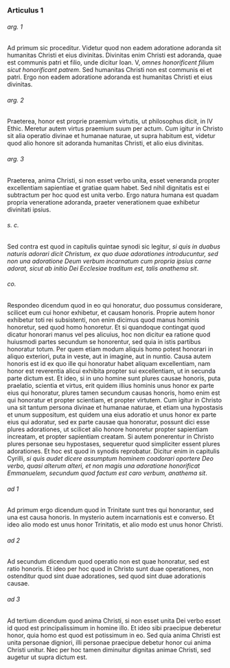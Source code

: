 ### Articulus 1

###### arg. 1
Ad primum sic proceditur. Videtur quod non eadem adoratione adoranda sit humanitas Christi et eius divinitas. Divinitas enim Christi est adoranda, quae est communis patri et filio, unde dicitur Ioan. V, *omnes honorificent filium sicut honorificant patrem*. Sed humanitas Christi non est communis ei et patri. Ergo non eadem adoratione adoranda est humanitas Christi et eius divinitas.

###### arg. 2
Praeterea, honor est proprie praemium virtutis, ut philosophus dicit, in IV Ethic. Meretur autem virtus praemium suum per actum. Cum igitur in Christo sit alia operatio divinae et humanae naturae, ut supra habitum est, videtur quod alio honore sit adoranda humanitas Christi, et alio eius divinitas.

###### arg. 3
Praeterea, anima Christi, si non esset verbo unita, esset veneranda propter excellentiam sapientiae et gratiae quam habet. Sed nihil dignitatis est ei subtractum per hoc quod est unita verbo. Ergo natura humana est quadam propria veneratione adoranda, praeter venerationem quae exhibetur divinitati ipsius.

###### s. c.
Sed contra est quod in capitulis quintae synodi sic legitur, *si quis in duabus naturis adorari dicit Christum, ex quo duae adorationes introducuntur, sed non una adoratione Deum verbum incarnatum cum propria ipsius carne adorat, sicut ab initio Dei Ecclesiae traditum est, talis anathema sit*.

###### co.
Respondeo dicendum quod in eo qui honoratur, duo possumus considerare, scilicet eum cui honor exhibetur, et causam honoris. Proprie autem honor exhibetur toti rei subsistenti, non enim dicimus quod manus hominis honoretur, sed quod homo honoretur. Et si quandoque contingat quod dicatur honorari manus vel pes alicuius, hoc non dicitur ea ratione quod huiusmodi partes secundum se honorentur, sed quia in istis partibus honoratur totum. Per quem etiam modum aliquis homo potest honorari in aliquo exteriori, puta in veste, aut in imagine, aut in nuntio. Causa autem honoris est id ex quo ille qui honoratur habet aliquam excellentiam, nam honor est reverentia alicui exhibita propter sui excellentiam, ut in secunda parte dictum est. Et ideo, si in uno homine sunt plures causae honoris, puta praelatio, scientia et virtus, erit quidem illius hominis unus honor ex parte eius qui honoratur, plures tamen secundum causas honoris, homo enim est qui honoratur et propter scientiam, et propter virtutem. Cum igitur in Christo una sit tantum persona divinae et humanae naturae, et etiam una hypostasis et unum suppositum, est quidem una eius adoratio et unus honor ex parte eius qui adoratur, sed ex parte causae qua honoratur, possunt dici esse plures adorationes, ut scilicet alio honore honoretur propter sapientiam increatam, et propter sapientiam creatam. Si autem ponerentur in Christo plures personae seu hypostases, sequeretur quod simpliciter essent plures adorationes. Et hoc est quod in synodis reprobatur. Dicitur enim in capitulis Cyrilli, *si quis audet dicere assumptum hominem coadorari oportere Deo verbo, quasi alterum alteri, et non magis una adoratione honorificat Emmanuelem, secundum quod factum est caro verbum, anathema sit*.

###### ad 1
Ad primum ergo dicendum quod in Trinitate sunt tres qui honorantur, sed una est causa honoris. In mysterio autem incarnationis est e converso. Et ideo alio modo est unus honor Trinitatis, et alio modo est unus honor Christi.

###### ad 2
Ad secundum dicendum quod operatio non est quae honoratur, sed est ratio honoris. Et ideo per hoc quod in Christo sunt duae operationes, non ostenditur quod sint duae adorationes, sed quod sint duae adorationis causae.

###### ad 3
Ad tertium dicendum quod anima Christi, si non esset unita Dei verbo esset id quod est principalissimum in homine illo. Et ideo sibi praecipue deberetur honor, quia homo est quod est potissimum in eo. Sed quia anima Christi est unita personae digniori, illi personae praecipue debetur honor cui anima Christi unitur. Nec per hoc tamen diminuitur dignitas animae Christi, sed augetur ut supra dictum est.

